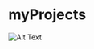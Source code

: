 # myProjects

![Alt Text](https://media4.giphy.com/media/zDThwiOVieT2YanUlu/giphy.gif?cid=790b76114939af4b049c10e96aea9ed477c9b47e19d18479&rid=giphy.gif)
